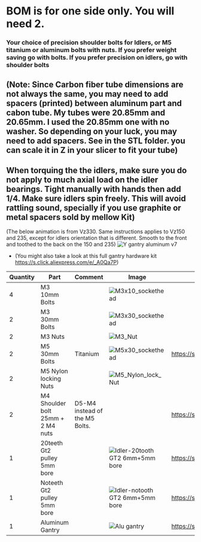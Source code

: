 # BOM is for one side only. You will need 2. 

### Your choice of precision shoulder bolts for Idlers, or M5 titanium or aluminum bolts with nuts. If you prefer weight saving go with bolts. If you prefer precision on idlers, go with shoulder bolts

## (Note: Since Carbon fiber tube dimensions are not always the same, you may need to add spacers (printed) between aluminum part and cabon tube. My tubes were 20.85mm and 20.65mm. I used the 20.85mm one with no washer. So depending on your luck, you may need to add spacers. See in the STL folder. you can scale it in Z in your slicer to fit your tube)

## When torquing the the idlers, make sure you do not apply to much axial load on the idler bearings. Tight manually with hands then add 1/4. Make sure idlers spin freely. This will avoid rattling sound, specially if you use graphite or metal spacers sold by mellow Kit)

(The below animation is from Vz330. Same instructions applies to Vz150 and 235, except for idlers orientation that is different. Smooth to the front and toothed to the back on the 150 and 235)
![Y gantry aluminum v7](https://user-images.githubusercontent.com/37383368/137658941-ec4aa107-41c0-4470-adfa-1b0e90ed75c5.gif)




- (You might also take a look at this full gantry hardware kit https://s.click.aliexpress.com/e/_A0Qa7P)

| Quantity | Part                         | Comment              | Image  | Links  |
| ------ | ----                           | -------              | -----  | -----	|
| 4       | M3 10mm Bolts                |                      | ![M3x10_sockethead](https://user-images.githubusercontent.com/37383368/137555951-bb03f918-6a68-4438-8133-c0722c0724b8.png)	        | |
| 2       | M3 30mm Bolts                |                      | ![M3x30_sockethead](https://user-images.githubusercontent.com/37383368/137555991-525f57f0-da1a-4922-9bb3-4b5c6d637cf9.png)	        | |
| 2       | M3      Nuts                 |                      |	![M3_Nut](https://user-images.githubusercontent.com/37383368/137556074-d3ab0e36-4beb-4c0f-bf44-8c958c22835d.png)        | |
| 2       | M5 30mm Bolts                | Titanium             | ![M5x30_sockethead](https://user-images.githubusercontent.com/37383368/137568142-ad0c4a68-35b8-401d-95d4-b38016f7dc2f.png)  | https://s.click.aliexpress.com/e/_ABwfEB |
| 2       | M5 	  Nylon locking Nuts     |	                    | ![M5_Nylon_lock_Nut](https://user-images.githubusercontent.com/37383368/137568209-927231b1-e53c-4e20-9e5d-87a42bd3776d.png)       | |
| 2       | M4 Shoulder bolt 25mm + 2 M4 nuts| D5-M4 instead of the M5 Bolts.             |   | https://s.click.aliexpress.com/e/_DEXaIjF |
| 1       | 20teeth Gt2 pulley 5mm bore  |                      |![Idler-20tooth GT2 6mm+5mm bore](https://user-images.githubusercontent.com/37383368/137568220-210812a1-030e-484e-b300-b46fc85ad540.png)	        | https://s.click.aliexpress.com/e/_A79ECg |
| 1       | Noteeth Gt2 pulley 5mm bore  |                      |	 ![Idler-notooth GT2 6mm+5mm bore](https://user-images.githubusercontent.com/37383368/137568225-e9d932f8-454c-4998-83cd-08d55784b56d.png)       | https://s.click.aliexpress.com/e/_A79ECg |
| 1       | Aluminum Gantry              |                      |	![Alu gantry](https://user-images.githubusercontent.com/37383368/137568268-bece867b-26bb-46b2-a193-4a470b58ea98.PNG)        | https://s.click.aliexpress.com/e/_9Ghgwj |


